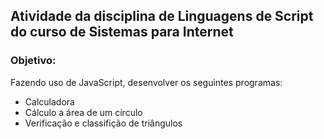 ## Atividade da disciplina de Linguagens de Script do curso de Sistemas para Internet

### Objetivo:

Fazendo uso de JavaScript, desenvolver os seguintes programas:

- Calculadora
- Cálculo a área de um círculo
- Verificação e classifição de triângulos